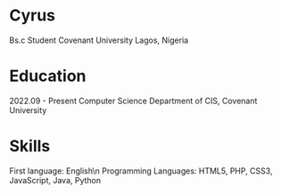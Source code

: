 # Cyrus
Bs.c Student
Covenant University
Lagos, Nigeria

# Education
2022.09 - Present Computer Science Department of CIS, Covenant University

# Skills
First language: English\n
Programming Languages: HTML5, PHP, CSS3, JavaScript, Java, Python
